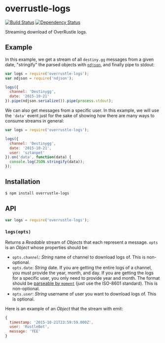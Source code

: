 # overrustle-logs

[![Build Status][travis-svg]][travis]
[![Dependency Status][gemnasium-svg]][gemnasium]

Streaming download of OverRustle logs.

## Example

In this example, we get a stream of all `destiny.gg` messages from a given date,
"stringify" the parsed objects with [`ndjson`][ndjson], and finally pipe to stdout:

   [ndjson]: https://github.com/maxogden/ndjson

``` javascript
var logs = require('overrustle-logs');
var ndjson = require('ndjson');

logs({
  channel: 'Destinygg',
  date: '2015-10-21'
}).pipe(ndjson.serialize()).pipe(process.stdout);
```

We can also get messages from a specific user. In this example, we will use the
`'data'` event just for the sake of showing how there are many ways to consume
streams in general:

``` javascript
var logs = require('overrustle-logs');

logs({
  channel: 'Destinygg',
  date: '2015-10-21',
  user: 'sztanpet'
}).on('data', function(data) {
  console.log(JSON.stringify(data));
});
```

## Installation

``` bash
$ npm install overrustle-logs
```

## API

``` javascript
var logs = require('overrustle-logs');
```

### `logs(opts)`

Returns a _Readable_ stream of _Objects_ that each represent a message. `opts`
is an _Object_ whose properties should be:

  - `opts.channel`: _String_ name of channel to download logs of. This is
  non-optional.
  - `opts.date`: _String_ date. If you are getting the entire logs of a channel,
  you must provide the year, month, and day. If you are getting the logs for a
  specific user, you only need to provide year and month. The format should be
  [parseable by `moment`](http://momentjs.com/docs/#/parsing/string/) (just use
  the ISO-8601 standard). This is non-optional.
  - `opts.user`: _String_ username of user you want to download logs of.
  This is optional.

Here is an example of an _Object_ that the stream with emit:

``` javascript
{
  timestamp: '2015-10-21T23:59:59.000Z',
  user: 'RustleBot',
  message: 'YEE'
}
```

   [travis]: https://travis-ci.org/KenanY/overrustle-logs
   [travis-svg]: https://img.shields.io/travis/KenanY/overrustle-logs.svg
   [gemnasium]: https://gemnasium.com/KenanY/overrustle-logs
   [gemnasium-svg]: https://img.shields.io/gemnasium/KenanY/overrustle-logs.svg
